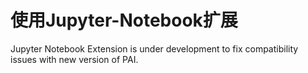 # 使用Jupyter-Notebook扩展

Jupyter Notebook Extension is under development to fix compatibility issues with new version of PAI.
